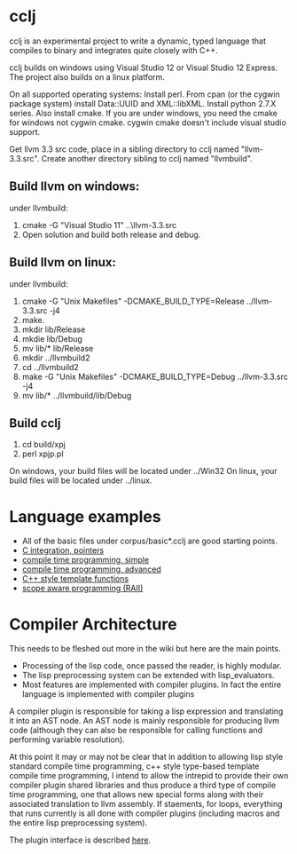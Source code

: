 cclj
====

cclj is an experimental project to write a dynamic, typed language that compiles to binary and integrates quite closely with C++.  

cclj builds on windows using Visual Studio 12 or Visual Studio 12 Express.  The project also builds on a linux platform.

On all supported operating systems:
Install perl.  From cpan (or the cygwin package system) install Data::UUID and XML::libXML.  Install python 2.7.X series.  Also install cmake.
If you are under windows, you need the cmake for windows not cygwin cmake.  cygwin cmake doesn't include visual studio support.

Get llvm 3.3 src code, place in a sibling directory to cclj named "llvm-3.3.src".
Create another directory sibling to cclj named "llvmbuild".

Build llvm on windows:
----------------------
under llvmbuild:

1. cmake -G "Visual Studio 11" ..\llvm-3.3.src
2. Open solution and build both release and debug.


Build llvm on linux:
-----------------------
under llvmbuild:

1. cmake -G "Unix Makefiles" -DCMAKE_BUILD_TYPE=Release ../llvm-3.3.src -j4
2. make.
3. mkdir lib/Release
4. mkdie lib/Debug
5. mv lib/* lib/Release
6. mkdir ../llvmbuild2
7. cd ../llvmbuild2
8. make -G "Unix Makefiles" -DCMAKE_BUILD_TYPE=Debug ../llvm-3.3.src -j4
9. mv lib/* ../llvmbuild/lib/Debug


Build cclj
------------------------
1. cd build/xpj
2. perl xpjp.pl

On windows, your build files will be located under ../Win32
On linux, your build files will be located under ../linux.



Language examples
=====================

* All of the basic files under corpus/basic*.cclj are good starting points.
* [C integration, pointers](blob/master/corpus/dynamic_memory.cclj)
* [compile time programming, simple](blob/master/corpus/macro_fn.cclj)
* [compile time programming, advanced](blob/master/corpus/macro_fn2.cclj)
* [C++ style template functions](blob/master/corpus/poly_fn.cclj)
* [scope aware programming (RAII)](blob/master/corpus/scope_exit.cclj)




Compiler Architecture
========================
This needs to be fleshed out more in the wiki but here are the main points.

* Processing of the lisp code, once passed the reader, is highly modular.
* The lisp preprocessing system can be extended with lisp_evaluators.
* Most features are implemented with compiler plugins.  In fact the entire language is implemented
with compiler plugins

A compiler plugin is responsible for taking a lisp expression and translating it into an AST node.
An AST node is mainly responsible for producing llvm code (although they can also be responsible for
calling functions and performing variable resolution).

At this point it may or may not be clear that in addition to allowing lisp style standard compile time
programming, c++ style type-based template compile time programming, I intend to allow the intrepid to provide
their own compiler plugin shared libraries and thus produce a third type of compile time programming, one
that allows new special forms along with their associated translation to llvm assembly.  If staements, for loops,
everything that runs currently is all done with compiler plugins (including macros and the entire 
lisp preprocessing system).

The plugin interface is described [here](blob/master/cclj/include/cclj/plugins/compiler_plugin.h).